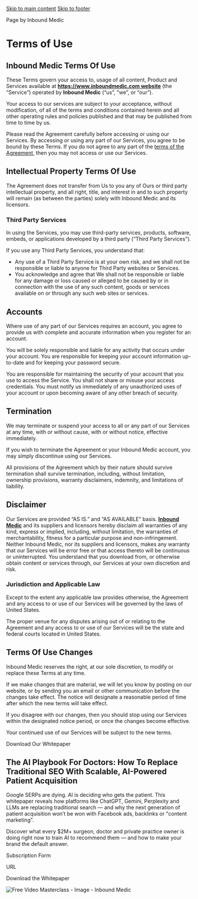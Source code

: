 [Skip to main content](https://www.inboundmedic.com/terms-of-use/#brx-content) [Skip to footer](https://www.inboundmedic.com/terms-of-use/#brx-footer)

Page by Inbound Medic

# Terms of Use

## Inbound Medic Terms Of Use

These Terms govern your access to, usage of all content, Product and Services available at [**https://www.inboundmedic.com website**](https://www.inboundmedic.com/) (the “Service”) operated by **Inbound Medic** (“us”, “we”, or “our”).

Your access to our services are subject to your acceptance, without modification, of all of the terms and conditions contained herein and all other operating rules and policies published and that may be published from time to time by us.

Please read the Agreement carefully before accessing or using our Services. By accessing or using any part of our Services, you agree to be bound by these Terms. If you do not agree to any part of the [terms of the Agreement](https://en.wikipedia.org/wiki/Terms_of_service), then you may not access or use our Services.

## Intellectual Property Terms Of Use

The Agreement does not transfer from Us to you any of Ours or third party intellectual property, and all right, title, and interest in and to such property will remain (as between the parties) solely with Inbound Medic and its licensors.

### Third Party Services

In using the Services, you may use third-party services, products, software, embeds, or applications developed by a third party (“Third Party Services”).

If you use any Third Party Services, you understand that:

- Any use of a Third Party Service is at your own risk, and we shall not be responsible or liable to anyone for Third Party websites or Services.
- You acknowledge and agree that We shall not be responsible or liable for any damage or loss caused or alleged to be caused by or in connection with the use of any such content, goods or services available on or through any such web sites or services.

## Accounts

Where use of any part of our Services requires an account, you agree to provide us with complete and accurate information when you register for an account.

You will be solely responsible and liable for any activity that occurs under your account. You are responsible for keeping your account information up-to-date and for keeping your password secure.

You are responsible for maintaining the security of your account that you use to access the Service. You shall not share or misuse your access credentials. You must notify us immediately of any unauthorized uses of your account or upon becoming aware of any other breach of security.

## Termination

We may terminate or suspend your access to all or any part of our Services at any time, with or without cause, with or without notice, effective immediately.

If you wish to terminate the Agreement or your Inbound Medic account, you may simply discontinue using our Services.

All provisions of the Agreement which by their nature should survive termination shall survive termination, including, without limitation, ownership provisions, warranty disclaimers, indemnity, and limitations of liability.

## Disclaimer

Our Services are provided “AS IS.” and “AS AVAILABLE” basis. **[Inbound Medic](https://www.inboundmedic.com/medical-marketing-services/)** and its suppliers and licensors hereby disclaim all warranties of any kind, express or implied, including, without limitation, the warranties of merchantability, fitness for a particular purpose and non-infringement. Neither Inbound Medic, nor its suppliers and licensors, makes any warranty that our Services will be error free or that access thereto will be continuous or uninterrupted. You understand that you download from, or otherwise obtain content or services through, our Services at your own discretion and risk.

### Jurisdiction and Applicable Law

Except to the extent any applicable law provides otherwise, the Agreement and any access to or use of our Services will be governed by the laws of United States.

The proper venue for any disputes arising out of or relating to the Agreement and any access to or use of our Services will be the state and federal courts located in United States.

## Terms Of Use Changes

Inbound Medic reserves the right, at our sole discretion, to modify or replace these Terms at any time.

If we make changes that are material, we will let you know by posting on our website, or by sending you an email or other communication before the changes take effect. The notice will designate a reasonable period of time after which the new terms will take effect.

If you disagree with our changes, then you should stop using our Services within the designated notice period, or once the changes become effective.

Your continued use of our Services will be subject to the new terms.

Download Our Whitepaper

## The AI Playbook For Doctors: How To Replace Traditional SEO With Scalable, AI-Powered Patient Acquisition

Google SERPs are dying. AI is deciding who gets the patient. This whitepaper reveals how platforms like ChatGPT, Gemini, Perplexity and LLMs are replacing traditional search — and why the next generation of patient acquisition won’t be won with Facebook ads, backlinks or "content marketing".

Discover what every $2M+ surgeon, doctor and private practice owner is doing right now to train AI to recommend them — and how to make your brand the default answer.

Subscription Form

URL

Download the Whitepaper

![Free Video Masterclass - Image - Inbound Medic](https://www.inboundmedic.com/wp-content/uploads/2024/12/Free-Video-Masterclass-Image-Inbound-Medic.png)